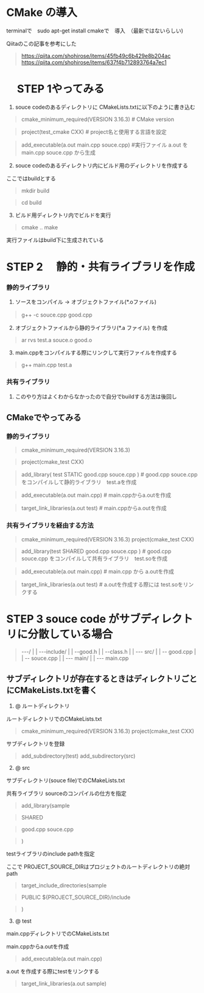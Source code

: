 
# CMake の導入

terminalで　sudo apt-get install cmakeで　導入　（最新ではないらしい)

Qiitaのこの記事を参考にした

>https://qiita.com/shohirose/items/45fb49c6b429e8b204ac
>https://qiita.com/shohirose/items/637f4b712893764a7ec1



# 　STEP 1やってみる

1) souce codeのあるディレクトリに CMakeLists.txtに以下のように書き込む




>cmake_minimum_required(VERSION 3.16.3)    # CMake version

>project(test_cmake CXX)                   # project名と使用する言語を設定

>add_executable(a.out main.cpp souce.cpp) #実行ファイル a.out をmain.cpp souce.cpp から生成



2) souce codeのあるディレクトリ内にビルド用のディレクトリを作成する

ここではbuildとする

>mkdir build

>cd    build

3) ビルド用ディレクトリ内でビルドを実行

>cmake ..
>make

実行ファイルはbuild下に生成されている

# STEP 2 　静的・共有ライブラリを作成

### 静的ライブラリ

1) ソースをコンパイル -> オブジェクトファイル(*.oファイル)

> g++ -c  souce.cpp  good.cpp　 

2) オブジェクトファイルから静的ライブラリ(*.a ファイル) を作成

> ar rvs test.a souce.o good.o 

3) main.cppをコンパイルする際にリンクして実行ファイルを作成する

> g++ main.cpp test.a

### 共有ライブラリ

1) このやり方はよくわからなかったので自分でbuildする方法は後回し

## CMakeでやってみる

### 静的ライブラリ


> cmake_minimum_required(VERSION 3.16.3)

> project(cmake_test CXX)

> add_library( test STATIC good.cpp souce.cpp ) # good.cpp souce.cpp　をコンパイルして静的ライブラリ　test.aを作成


> add_executable(a.out main.cpp) # main.cppからa.outを作成

> target_link_libraries(a.out test) # main.cppからa.outを作成

### 共有ライブラリを経由する方法


>cmake_minimum_required(VERSION 3.16.3)
>project(cmake_test CXX)


>add_library(test SHARED good.cpp souce.cpp ) # good.cpp souce.cpp をコンパイルして共有ライブラリ　test.soを作成


>add_executable(a.out main.cpp) # main.cpp から a.outを作成 


>target_link_libraries(a.out test) # a.outを作成する際には test.soをリンクする



# STEP 3 souce code がサブディレクトリに分散している場合


> ---/
> |
> | ---include/
> |      | --good.h
> |      | --class.h
> |
> | --- src/
> |      | -- good.cpp
> |      | -- souce.cpp
> |
> | --- main/
> |      | --- main.cpp     



## サブディレクトリが存在するときはディレクトリごとにCMakeLists.txtを書く


1) @ ルートディレクトリ



ルートディレクトリでのCMakeLists.txt

>cmake_minimum_required(VERSION 3.16.3)
>project(cmake_test CXX)

 サブディレクトリを登録
>add_subdirectory(test)
>add_subdirectory(src)


2) @ src


サブディレクトリ(souce file)でのCMakeLists.txt

共有ライブラリ sourceのコンパイルの仕方を指定

>add_library(sample

>SHARED

>good.cpp
>souce.cpp

>)

 testライブラリのinclude pathを指定

 ここで PROJECT_SOURCE_DIRはプロジェクトのルートディレクトリの絶対path

>target_include_directories(sample

>PUBLIC ${PROJECT_SOURCE_DIR}/include

>)


3) @ test

 main.cppディレクトリでのCMakeLists.txt


 main.cppからa.outを作成

>add_executable(a.out main.cpp)

 a.out を作成する際にtestをリンクする

>target_link_libraries(a.out sample)




